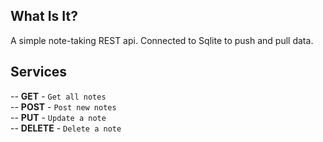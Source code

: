 ## What Is It?

A simple note-taking REST api. Connected to Sqlite to push and pull data.

## Services

-- **GET** - `Get all notes`\
-- **POST** - `Post new notes`\
-- **PUT** - `Update a note`\
-- **DELETE** - `Delete a note`
